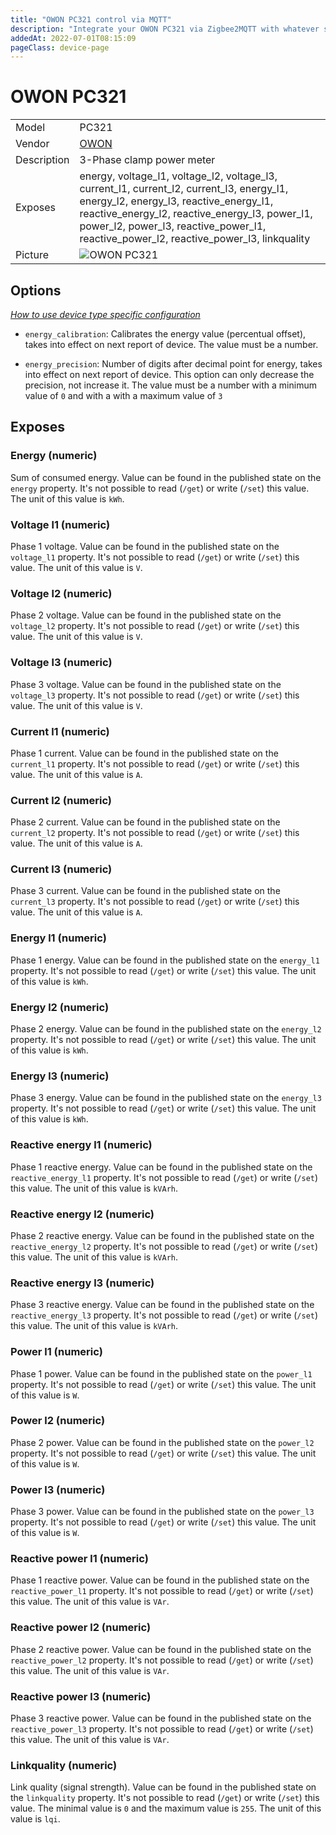 ```yaml
---
title: "OWON PC321 control via MQTT"
description: "Integrate your OWON PC321 via Zigbee2MQTT with whatever smart home infrastructure you are using without the vendor's bridge or gateway."
addedAt: 2022-07-01T08:15:09
pageClass: device-page
---
```


<!-- !!!! -->
<!-- ATTENTION: This file is auto-generated through docgen! -->
<!-- You can only edit the "Notes"-Section between the two comment lines "Notes BEGIN" and "Notes END". -->
<!-- Do not use h1 or h2 heading within "## Notes"-Section. -->
<!-- !!!! -->

# OWON PC321

|     |     |
|-----|-----|
| Model | PC321  |
| Vendor  | [OWON](/supported-devices/#v=OWON)  |
| Description | 3-Phase clamp power meter |
| Exposes | energy, voltage_l1, voltage_l2, voltage_l3, current_l1, current_l2, current_l3, energy_l1, energy_l2, energy_l3, reactive_energy_l1, reactive_energy_l2, reactive_energy_l3, power_l1, power_l2, power_l3, reactive_power_l1, reactive_power_l2, reactive_power_l3, linkquality |
| Picture | ![OWON PC321](https://www.zigbee2mqtt.io/images/devices/PC321.jpg) |


<!-- Notes BEGIN: You can edit here. Add "## Notes" headline if not already present. -->


<!-- Notes END: Do not edit below this line -->



## Options
*[How to use device type specific configuration](../guide/configuration/devices-groups.md#specific-device-options)*

* `energy_calibration`: Calibrates the energy value (percentual offset), takes into effect on next report of device. The value must be a number.

* `energy_precision`: Number of digits after decimal point for energy, takes into effect on next report of device. This option can only decrease the precision, not increase it. The value must be a number with a minimum value of `0` and with a with a maximum value of `3`


## Exposes

### Energy (numeric)
Sum of consumed energy.
Value can be found in the published state on the `energy` property.
It's not possible to read (`/get`) or write (`/set`) this value.
The unit of this value is `kWh`.

### Voltage l1 (numeric)
Phase 1 voltage.
Value can be found in the published state on the `voltage_l1` property.
It's not possible to read (`/get`) or write (`/set`) this value.
The unit of this value is `V`.

### Voltage l2 (numeric)
Phase 2 voltage.
Value can be found in the published state on the `voltage_l2` property.
It's not possible to read (`/get`) or write (`/set`) this value.
The unit of this value is `V`.

### Voltage l3 (numeric)
Phase 3 voltage.
Value can be found in the published state on the `voltage_l3` property.
It's not possible to read (`/get`) or write (`/set`) this value.
The unit of this value is `V`.

### Current l1 (numeric)
Phase 1 current.
Value can be found in the published state on the `current_l1` property.
It's not possible to read (`/get`) or write (`/set`) this value.
The unit of this value is `A`.

### Current l2 (numeric)
Phase 2 current.
Value can be found in the published state on the `current_l2` property.
It's not possible to read (`/get`) or write (`/set`) this value.
The unit of this value is `A`.

### Current l3 (numeric)
Phase 3 current.
Value can be found in the published state on the `current_l3` property.
It's not possible to read (`/get`) or write (`/set`) this value.
The unit of this value is `A`.

### Energy l1 (numeric)
Phase 1 energy.
Value can be found in the published state on the `energy_l1` property.
It's not possible to read (`/get`) or write (`/set`) this value.
The unit of this value is `kWh`.

### Energy l2 (numeric)
Phase 2 energy.
Value can be found in the published state on the `energy_l2` property.
It's not possible to read (`/get`) or write (`/set`) this value.
The unit of this value is `kWh`.

### Energy l3 (numeric)
Phase 3 energy.
Value can be found in the published state on the `energy_l3` property.
It's not possible to read (`/get`) or write (`/set`) this value.
The unit of this value is `kWh`.

### Reactive energy l1 (numeric)
Phase 1 reactive energy.
Value can be found in the published state on the `reactive_energy_l1` property.
It's not possible to read (`/get`) or write (`/set`) this value.
The unit of this value is `kVArh`.

### Reactive energy l2 (numeric)
Phase 2 reactive energy.
Value can be found in the published state on the `reactive_energy_l2` property.
It's not possible to read (`/get`) or write (`/set`) this value.
The unit of this value is `kVArh`.

### Reactive energy l3 (numeric)
Phase 3 reactive energy.
Value can be found in the published state on the `reactive_energy_l3` property.
It's not possible to read (`/get`) or write (`/set`) this value.
The unit of this value is `kVArh`.

### Power l1 (numeric)
Phase 1 power.
Value can be found in the published state on the `power_l1` property.
It's not possible to read (`/get`) or write (`/set`) this value.
The unit of this value is `W`.

### Power l2 (numeric)
Phase 2 power.
Value can be found in the published state on the `power_l2` property.
It's not possible to read (`/get`) or write (`/set`) this value.
The unit of this value is `W`.

### Power l3 (numeric)
Phase 3 power.
Value can be found in the published state on the `power_l3` property.
It's not possible to read (`/get`) or write (`/set`) this value.
The unit of this value is `W`.

### Reactive power l1 (numeric)
Phase 1 reactive power.
Value can be found in the published state on the `reactive_power_l1` property.
It's not possible to read (`/get`) or write (`/set`) this value.
The unit of this value is `VAr`.

### Reactive power l2 (numeric)
Phase 2 reactive power.
Value can be found in the published state on the `reactive_power_l2` property.
It's not possible to read (`/get`) or write (`/set`) this value.
The unit of this value is `VAr`.

### Reactive power l3 (numeric)
Phase 3 reactive power.
Value can be found in the published state on the `reactive_power_l3` property.
It's not possible to read (`/get`) or write (`/set`) this value.
The unit of this value is `VAr`.

### Linkquality (numeric)
Link quality (signal strength).
Value can be found in the published state on the `linkquality` property.
It's not possible to read (`/get`) or write (`/set`) this value.
The minimal value is `0` and the maximum value is `255`.
The unit of this value is `lqi`.

